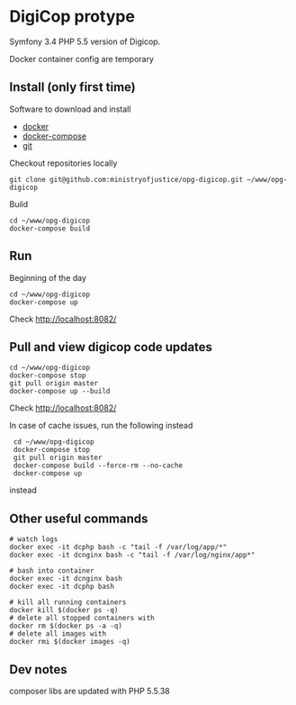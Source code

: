 # DigiCop protype
Symfony 3.4 PHP 5.5 version of Digicop.

Docker container config are temporary


## Install (only first time)

Software to download and install
  *  [docker](https://docs.docker.com/install/)
  *  [docker-compose](https://docs.docker.com/compose/install/)
  *  [git](https://git-scm.com/book/en/v2/Getting-Started-Installing-Git)
  
Checkout repositories locally

    git clone git@github.com:ministryofjustice/opg-digicop.git ~/www/opg-digicop

Build

    cd ~/www/opg-digicop
    docker-compose build

## Run 

Beginning of the day
    
    cd ~/www/opg-digicop
    docker-compose up
    
 Check [http://localhost:8082/](http://localhost:8082/)
   
    
## Pull and view digicop code updates
    
    cd ~/www/opg-digicop
    docker-compose stop
    git pull origin master
    docker-compose up --build
    
 Check [http://localhost:8082/](http://localhost:8082/)
    
  In case of cache issues, run the following instead 
  
     cd ~/www/opg-digicop
     docker-compose stop
     git pull origin master
     docker-compose build --force-rm --no-cache
     docker-compose up
     
  instead   

## Other useful commands
    
    # watch logs
    docker exec -it dcphp bash -c "tail -f /var/log/app/*"
    docker exec -it dcnginx bash -c "tail -f /var/log/nginx/app*"

    # bash into container
    docker exec -it dcnginx bash
    docker exec -it dcphp bash
    
    # kill all running containers
    docker kill $(docker ps -q)
    # delete all stopped containers with 
    docker rm $(docker ps -a -q)
    # delete all images with 
    docker rmi $(docker images -q)
    
## Dev notes
composer libs are updated with PHP 5.5.38
